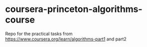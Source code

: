 # coursera-princeton-algorithms-course
Repo for the practical tasks from https://www.coursera.org/learn/algorithms-part1 and part2 

